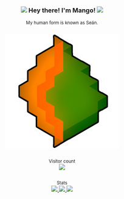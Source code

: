 
<div align="center"> 
<h3>
<img src="https://meritt-gifs.s3-us-west-1.amazonaws.com/party-parrot/slow-parrot.gif" width="42px">
Hey there! I'm Mango!
<img src="https://meritt-gifs.s3-us-west-1.amazonaws.com/party-parrot/slow-parrot.gif" width="42px">
</h3>
<sup>My human form is known as Seán.</sup>
</div>

<br>

<div align="center">
<img src="img/hexmango.png">
</div>

<br>

<div align="center">
<sub>Visitor count</sub>
<br>
<img src="https://profile-counter.glitch.me/mangoshi/count.svg">
</div>

<br>

<div align="center">
<sub>Stats</sub>
<br>
<a href="https://github.com/anuraghazra/github-readme-stats">
<img src="https://github-readme-stats.vercel.app/api?username=mangoshi&show_icons=true&theme=merko&border_radius=1rem">
 <img src="https://github-readme-stats.vercel.app/api/wakatime?username=Mangoshi&theme=merko&border_radius=1rem">
 <img width="500" src="https://github-readme-stats.vercel.app/api/top-langs/?username=mangoshi&theme=merko&border_radius=1rem&layout=compact"/>
</a>
</div>
